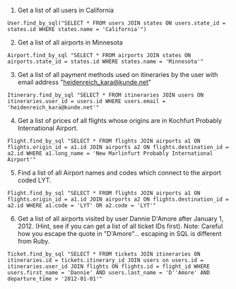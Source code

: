 1. Get a list of all users in California  

```
User.find_by_sql("SELECT * FROM users JOIN states ON users.state_id = states.id WHERE states.name = 'California'")
```

2. Get a list of all airports in Minnesota

```
Airport.find_by_sql "SELECT * FROM airports JOIN states ON airports.state_id = states.id WHERE states.name = 'Minnesota'"
```

3. Get a list of all payment methods used on itineraries by the user with email address "heidenreich_kara@kunde.net"

```
Itinerary.find_by_sql "SELECT * FROM itineraries JOIN users ON itineraries.user_id = users.id WHERE users.email = 'heidenreich_kara@kunde.net'"
```

4. Get a list of prices of all flights whose origins are in Kochfurt Probably International Airport.

```
Flight.find_by_sql "SELECT * FROM flights JOIN airports a1 ON flights.origin_id = a1.id JOIN airports a2 ON flights.destination_id = a2.id WHERE a1.long_name = 'New Marlinfurt Probably International Airport'"
```

5. Find a list of all Airport names and codes which connect to the airport coded LYT.

```
Flight.find_by_sql "SELECT * FROM flights JOIN airports a1 ON flights.origin_id = a1.id JOIN airports a2 ON flights.destination_id = a2.id WHERE a1.code = 'LYT' OR a2.code = 'LYT'"
```

6. Get a list of all airports visited by user Dannie D'Amore after January 1, 2012. (Hint, see if you can get a list of all ticket IDs first). Note: Careful how you escape the quote in "D'Amore"... escaping in SQL is different from Ruby.

```
Ticket.find_by_sql "SELECT * FROM tickets JOIN itineraries ON itineraries.id = tickets.itinerary_id JOIN users on users.id = itineraries.user_id JOIN flights ON flights.id = flight_id WHERE users.first_name = 'Dannie' AND users.last_name = 'D''Amore' AND departure_time > '2012-01-01'"
```